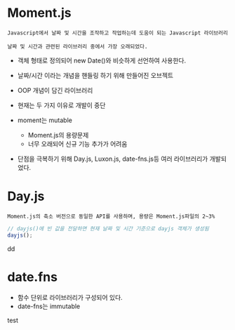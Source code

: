 # Moment.js

    Javascript에서 날짜 및 시간을 조작하고 작업하는데 도움이 되는 Javascript 라이브러리

    날짜 및 시간과 관련된 라이브러리 중에서 가장 오래되었다.

- 객체 형태로 정의되어 new Date()와 비슷하게 선언하여 사용한다.
- 날짜/시간 이라는 개념을 핸들링 하기 위해 만들어진 오브젝트
- OOP 개념이 담긴 라이브러리
- 현재는 두 가지 이유로 개발이 중단
- moment는 mutable

    - Moment.js의 용량문제
    - 너무 오래되어 신규 기능 추가가 어려움

- 단점을 극복하기 위해 Day.js, Luxon.js, date-fns.js등 여러 라이브러리가 개발되었다.

# Day.js

    Moment.js의 축소 버전으로 동일한 API를 사용하며, 용량은 Moment.js파일의 2~3%

```js
// dayjs()에 빈 값을 전달하면 현재 날짜 및 시간 기준으로 dayjs 객체가 생성됨
dayjs();
```

dd
# date.fns
- 함수 단위로 라이브러리가 구성되어 있다.
- date-fns는 immutable

test